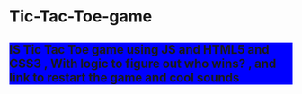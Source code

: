 # Tic-Tac-Toe-game

<h2 style="background-color:blue;">IS Tic Tac Toe game using JS and HTML5 and CSS3 , With logic to figure out who wins? , and link to restart the game and cool sounds</h2>

